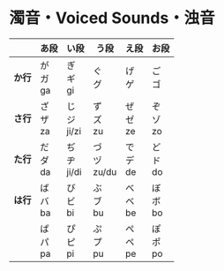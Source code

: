 # 濁音・Voiced Sounds・浊音

|     | あ段 | い段 | う段 | え段 | お段 |
| --- | ------ | ------ | ----- | ----- | ------ |
| **か行** | が<br>ガ<br>ga | ぎ<br>ギ<br>gi | ぐ<br>グ<br> | げ<br>ゲ<br> | ご<br>ゴ<br> |
| **さ行** | ざ<br>ザ<br>za | じ<br>ジ<br>ji/zi | ず<br>ズ<br>zu | ぜ<br>ゼ<br>ze | ぞ<br>ゾ<br>zo |
| **た行** | だ<br>ダ<br>da | ぢ<br>ヂ<br>ji/di | づ<br>ヅ<br>zu/du | で<br>デ<br>de | ど<br>ド<br>do |
| **は行** | ば<br>バ<br>ba | び<br>ビ<br>bi | ぶ<br>ブ<br>bu | べ<br>ベ<br>be | ぼ<br>ボ<br>bo |
|  | ぱ<br>パ<br>pa | ぴ<br>ピ<br>pi | ぷ<br>プ<br>pu | ぺ<br>ペ<br>pe | ぽ<br>ポ<br>po |
